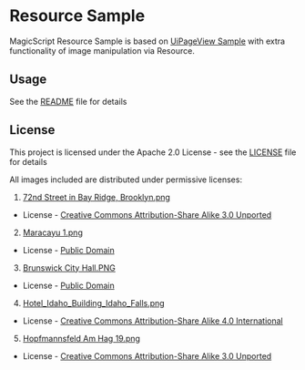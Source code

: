 # Resource Sample

MagicScript Resource Sample is based on [UiPageView Sample](../sample-ui-pageview/README.md) with extra functionality of image manipulation via Resource.

## Usage

See the [README](../README.md) file for details

## License

This project is licensed under the Apache 2.0 License - see the [LICENSE](../LICENSE) file for details

All images included are distributed under permissive licenses:

1. [72nd Street in Bay Ridge, Brooklyn.png](https://commons.wikimedia.org/wiki/File:72nd_Street_in_Bay_Ridge,_Brooklyn.png)

- License - [Creative Commons Attribution-Share Alike 3.0 Unported](https://creativecommons.org/licenses/by-sa/3.0/deed.en)

2. [Maracayu 1.png](https://commons.wikimedia.org/wiki/File:Maracayu_1.png)

- License - [Public Domain](https://en.wikipedia.org/wiki/en:public_domain)

3. [Brunswick City Hall.PNG](https://commons.wikimedia.org/wiki/File:Brunswick_City_Hall.PNG)

- License - [Public Domain](https://en.wikipedia.org/wiki/en:public_domain)

4. [Hotel_Idaho_Building_Idaho_Falls.png](https://commons.wikimedia.org/wiki/File:Hotel_Idaho_Building_Idaho_Falls.png)

- License - [Creative Commons Attribution-Share Alike 4.0 International](https://creativecommons.org/licenses/by-sa/4.0/deed.en)

5. [Hopfmannsfeld Am Hag 19.png](https://commons.wikimedia.org/wiki/File:Hopfmannsfeld_Am_Hag_19.png)

- License - [Creative Commons Attribution-Share Alike 3.0 Unported](https://creativecommons.org/licenses/by-sa/3.0/deed.en)
